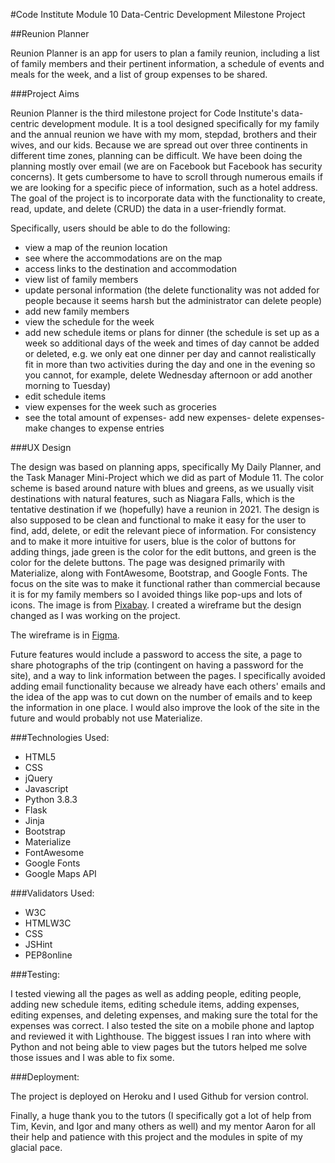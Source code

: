 #Code Institute Module 10 Data-Centric Development Milestone Project

##Reunion Planner

Reunion Planner is an app for users to plan a family reunion, including a list of family members and their 
pertinent information, a schedule of events and meals for the week, and a list of group expenses to be shared.

###Project Aims

Reunion Planner is the third milestone project for Code Institute's data-centric development module. It is a tool 
designed specifically for my family and the annual reunion we have with my mom, stepdad, brothers and their wives, 
and our kids. Because we are spread out over three continents in different time zones, planning can be difficult. 
We have been doing the planning mostly over email (we are on Facebook but Facebook has security concerns). It gets 
cumbersome to have to scroll through numerous emails if we are looking for a specific piece of information, such 
as a hotel address. The goal of the project is to incorporate data with the functionality to create, read, update, 
and delete (CRUD) the data in a user-friendly format.

Specifically, users should be able to do the following:
- view a map of the reunion location
- see where the accommodations are on the map
- access links to the destination and accommodation
- view list of family members 
- update personal information (the delete functionality was not added for people because it seems harsh but 
the administrator can delete people)
- add new family members
- view the schedule for the week
- add new schedule items or plans for dinner (the schedule is set up as a week so additional days of the week and times 
of day cannot be added or deleted, e.g. we only eat one dinner per day and cannot realistically fit in more than 
two activities during the day and one in the evening so you cannot, for example, delete Wednesday afternoon or add another 
morning to Tuesday)
- edit schedule items
- view expenses for the week such as groceries 
- see the total amount of expenses- add new expenses- delete expenses- make changes to expense entries

###UX Design

The design was based on planning apps, specifically My Daily Planner, and the Task Manager Mini-Project which we 
did as part of Module 11. The color scheme is based around nature with blues and greens, as we usually visit destinations 
with natural features, such as Niagara Falls, which is the tentative destination if we (hopefully) have a reunion in 2021. 
The design is also supposed to be clean and functional to make it easy for the user to find, add, delete, or edit the 
relevant piece of information. For consistency and to make it more intuitive for users, blue is the color of buttons 
for adding things, jade green is the color for the edit buttons, and green is the color for the delete buttons. The 
page was designed primarily with Materialize, along with FontAwesome, Bootstrap, and Google Fonts. The focus on the site 
was to make it functional rather than commercial because it is for my family members so I avoided things like pop-ups and 
lots of icons. The image is from [Pixabay](https://pixabay.com/photos/niagara-falls-canada-waterfall-1289495/). I created 
a wireframe but the design changed as I was working on the project. 

The wireframe is in [Figma](https://www.figma.com/proto/9kYoJB3JJzX7de9oLfr8mO/ReunionPlannerDraft?node-id=2%3A2&scaling=min-zoom).  

Future features would include a password to access the site, a page to share photographs of the trip (contingent on 
having a password for the site), and a way to link information between the pages. I specifically avoided adding email 
functionality because we already have each others' emails and the idea of the app was to cut down on the number of 
emails and to keep the information in one place. I would also improve the look of the site in the future and would 
probably not use Materialize.

###Technologies Used:
- HTML5
- CSS
- jQuery
- Javascript
- Python 3.8.3     
- Flask     
- Jinja
- Bootstrap 
- Materialize
- FontAwesome
- Google Fonts
- Google Maps API

###Validators Used:
- W3C 
- HTMLW3C 
- CSS
- JSHint
- PEP8online

###Testing:

I tested viewing all the pages as well as adding people, editing people, adding new schedule items, editing schedule 
items, adding expenses, editing expenses, and deleting expenses, and making sure the total for the expenses was correct. 
I also tested the site on a mobile phone and laptop and reviewed it with Lighthouse. The biggest issues I ran into where
with Python and not being able to view pages but the tutors helped me solve those issues and I was able to fix some.

###Deployment: 

The project is deployed on Heroku and I used Github for version control.

Finally, a huge thank you to the tutors (I specifically got a lot of help from Tim, Kevin, and Igor and many others as 
well) and my mentor Aaron for all their help and patience with this project and the modules in spite of my glacial pace.
